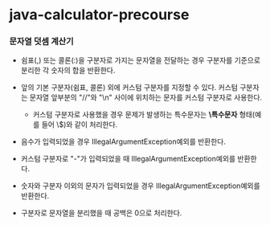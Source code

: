 # java-calculator-precourse

### 문자열 덧셈 계산기 

* 쉼표(,) 또는 콜론(:)을 구분자로 가지는 문자열을 전달하는 경우 구분자를 기준으로 분리한 각 숫자의 합을 반환한다.

* 앞의 기본 구분자(쉼표, 콜론) 외에 커스텀 구분자를 지정할 수 있다. 커스텀 구분자는 문자열 앞부분의 "//"와 "\n" 사이에 위치하는 문자를 커스텀 구분자로 사용한다.
  * 커스텀 구분자로 사용했을 경우 문제가 발생하는 특수문자는 **\\특수문자** 형태(예를 들어 \\$)와 같이 처리한다.

* 음수가 입력되었을 경우 IllegalArgumentException예외를 반환한다.

* 커스텀 구분자로 "-"가 입력되었을 때 IllegalArgumentException예외를 반환한다.

* 숫자와 구분자 이외의 문자가 입력되었을 경우 IllegalArgumentException예외를 반환한다. 

* 구분자로 문자열을 분리했을 때 공백은 0으로 처리한다. 
